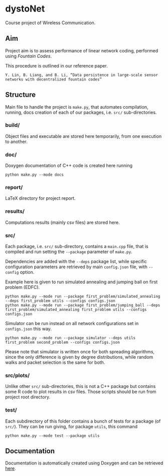 # dystoNet
Course project of Wireless Communication.

## Aim
Project aim is to assess performance of linear network coding,
performed using *Fountain Codes*.

This procedure is outlined in our reference paper.
```
Y. Lin, B. Liang, and B. Li, “Data persistence in large-scale sensor networks with decentralized fountain codes”
```

## Structure
Main file to handle the project is `make.py`, that automates compilation, running, docs creation of each of our packages, i.e. `src/` sub-directories.

### build/
Object files and executable are stored here temporarily, from one execution to another.

### doc/
Doxygen documentation of C++ code is created here running
```
python make.py --mode docs
```

### report/
LaTeX directory for project report.

### results/
Computations results (mainly csv files) are stored here.

### src/
Each package, i.e. `src/` sub-directory, contains a `main.cpp` file, that is compiled and run setting the `--package` parameter of `make.py`.

Dependencies are added with the `--deps` package list, while specific configuration parameters are retrieved by main `config.json` file, with `--config` option.

Example here is given to run simulated annealing and jumping ball on first problem (EDFC).
```
python make.py --mode run --package first_problem/simulated_annealing --deps first_problem utils --configs configs.json
python make.py --mode run --package first_problem/jumping_ball --deps first_problem/simulated_annealing first_problem utils --configs configs.json
```

Simulator can be run instead on all network configurations set in `configs.json` this way.
```
python make.py --mode run --package simulator --deps utils first_problem second_problem --configs configs.json
```
Please note that simulator is written once for both spreading algorithms, since the only difference is given by degree distributions, while random walks and packet selection is the same for both.

### src/plots/
Unlike other `src/` sub-directories, this is not a C++ package but contains some R code to plot results in csv files.
Those scripts should be run from project root directory.

### test/
Each subdirectory of this folder contains a bunch of tests for a package (of `src/`). They can be run giving, for package `utils`, this command
```
python make.py --mode test --package utils
```

## Documentation
Documentation is automatically created using Doxygen and can be retrieved [here](https://codedocs.xyz/lobisquit/dystoNet/).
